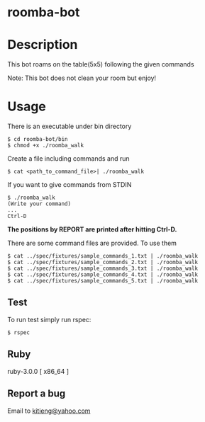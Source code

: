 roomba-bot
==========

# Description

This bot roams on the table(5x5) following the given commands
   
Note: This bot does not clean your room but enjoy!

# Usage
There is an executable under bin directory
```
$ cd roomba-bot/bin
$ chmod +x ./roomba_walk
```

Create a file including commands and run
```
$ cat <path_to_command_file>| ./roomba_walk	
```
If you want to give commands from STDIN
```
$ ./roomba_walk
(Write your command)
...
Ctrl-D
```
**The positions by REPORT are printed after hitting Ctrl-D.**
	
There are some command files are provided.  To use them
```
$ cat ../spec/fixtures/sample_commands_1.txt | ./roomba_walk
$ cat ../spec/fixtures/sample_commands_2.txt | ./roomba_walk
$ cat ../spec/fixtures/sample_commands_3.txt | ./roomba_walk
$ cat ../spec/fixtures/sample_commands_4.txt | ./roomba_walk
$ cat ../spec/fixtures/sample_commands_5.txt | ./roomba_walk
```
	
## Test

To run test simply run rspec:
```
$ rspec
```
## Ruby

ruby-3.0.0 [ x86_64 ]

## Report a bug

Email to kitieng@yahoo.com
